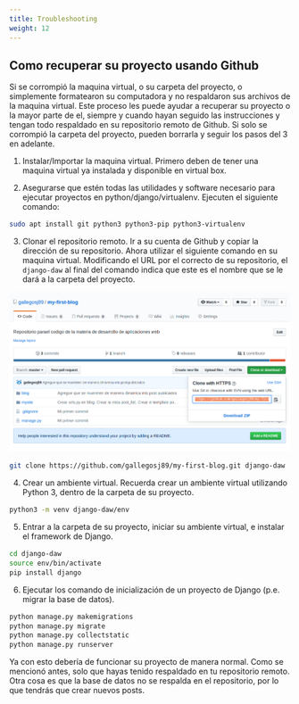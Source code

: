 ```yaml
---
title: Troubleshooting
weight: 12
---
```


## Como recuperar su proyecto usando Github

Si se corrompió la maquina virtual, o su carpeta del proyecto, o simplemente formatearon su computadora y no respaldaron sus archivos de la maquina virtual. Este proceso les puede ayudar a recuperar su proyecto o la mayor parte de el, siempre y cuando hayan seguido las instrucciones y tengan todo respaldado en su repositorio remoto de Github. Si solo se corrompió la carpeta del proyecto, pueden borrarla y seguir los pasos del 3 en adelante.

1. Instalar/Importar la maquina virtual. Primero deben de tener una maquina virtual ya instalada y disponible en virtual box.

2. Asegurarse que estén todas las utilidades y software necesario para ejecutar proyectos en python/django/virtualenv. Ejecuten el siguiente comando:

```bash
sudo apt install git python3 python3-pip python3-virtualenv
```

3. Clonar el repositorio remoto. Ir a su cuenta de Github y copiar la dirección de su repositorio. Ahora utilizar el siguiente comando en su maquina virtual. Modificando el URL por el correcto de su repositorio, el `django-daw` al final del comando indica que este es el nombre que se le dará a la carpeta del proyecto.

![RP-github](RP-github.PNG)

```bash
git clone https://github.com/gallegosj89/my-first-blog.git django-daw
```

4. Crear un ambiente virtual. Recuerda crear un ambiente virtual utilizando Python 3, dentro de la carpeta de su proyecto.

```bash
python3 -m venv django-daw/env
```

5. Entrar a la carpeta de su proyecto, iniciar su ambiente virtual, e instalar el framework de Django.

```bash
cd django-daw
source env/bin/activate
pip install django
```

6. Ejecutar los comando de inicialización de un proyecto de Django (p.e. migrar la base de datos).

```bash
python manage.py makemigrations
python manage.py migrate
python manage.py collectstatic
python manage.py runserver
```

Ya con esto debería de funcionar su proyecto de manera normal. Como se mencionó antes, solo que hayas tenido respaldado en tu repositorio remoto. Otra cosa es que la base de datos no se respalda en el repositorio, por lo que tendrás que crear nuevos posts.
